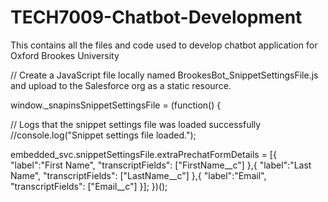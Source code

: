 # TECH7009-Chatbot-Development
This contains all the files and code used to develop chatbot application for Oxford Brookes University

// Create a JavaScript file locally named BrookesBot_SnippetSettingsFile.js and upload to the Salesforce org as a static resource.

window._snapinsSnippetSettingsFile = (function() {

// Logs that the snippet settings file was loaded successfully
//console.log("Snippet settings file loaded.");

embedded_svc.snippetSettingsFile.extraPrechatFormDetails = [{
"label":"First Name",
"transcriptFields": ["FirstName__c"]
},{
"label":"Last Name",
"transcriptFields": ["LastName__c"]
},{
"label":"Email",
"transcriptFields": ["Email__c"]
}];
})();

